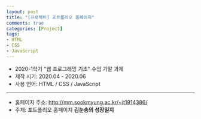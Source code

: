 ```yaml
---
layout: post
title: "[프로젝트] 포트폴리오 홈페이지"
comments: true
categories: [Project]
tags:
- HTML
- CSS
- JavaScript
---
```


+ 2020-1학기 "웹 프로그래밍 기초" 수업 기말 과제
+ 제작 시기: 2020.04 - 2020.06
+ 사용 언어: HTML / CSS / JavaScript

---

- 홈페이지 주소: <http://mm.sookmyung.ac.kr/~it1914386/>
- 주제: 포트폴리오 홈페이지 **김눈송의 성장일지**